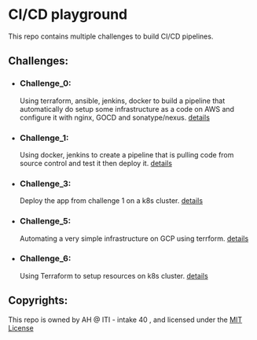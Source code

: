 # CI/CD playground

This repo contains multiple challenges to build CI/CD pipelines. 

## Challenges:

- ### Challenge_0: 
  Using terraform, ansible, jenkins, docker to build a pipeline that automatically do setup some infrastructure as a code on AWS and configure it with nginx, GOCD and sonatype/nexus. [details](challenge_0/README.md)

- ### Challenge_1:
   Using docker, jenkins to create a pipeline that is pulling code from source control and test it then deploy it. [details](challenge_1/README.md)
  
- ### Challenge_3:
   Deploy the app from challenge 1 on a k8s cluster. [details](challenge_3/README.md)
  
- ### Challenge_5:
  Automating a very simple infrastructure on GCP using terrform.
  [details](challenge_5/README.md)
  
- ### Challenge_6:
  Using Terraform to setup resources on k8s cluster.
  [details](challenge_6/README.md)
  
## Copyrights:
This repo is owned by AH @ ITI - intake 40 , and licensed under the [MIT License](LICENSE)
